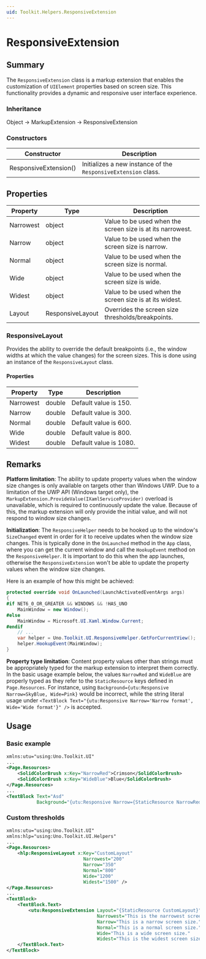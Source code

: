 ```yaml
---
uid: Toolkit.Helpers.ResponsiveExtension
---
```

# ResponsiveExtension

## Summary
The `ResponsiveExtension` class is a markup extension that enables the customization of `UIElement` properties based on screen size.
This functionality provides a dynamic and responsive user interface experience.

### Inheritance
Object &#8594; MarkupExtension &#8594; ResponsiveExtension

### Constructors
| Constructor           | Description                                                    |
|-----------------------|----------------------------------------------------------------|
| ResponsiveExtension() | Initializes a new instance of the `ResponsiveExtension` class. |

## Properties
| Property   | Type             | Description                                                |
| ---------- | ---------------- | ---------------------------------------------------------- |
| Narrowest  | object           | Value to be used when the screen size is at its narrowest. |
| Narrow     | object           | Value to be used when the screen size is narrow.           |
| Normal     | object           | Value to be used when the screen size is normal.           |
| Wide       | object           | Value to be used when the screen size is wide.             |
| Widest     | object           | Value to be used when the screen size is at its widest.    |
| Layout     | ResponsiveLayout | Overrides the screen size thresholds/breakpoints.          |

### ResponsiveLayout
Provides the ability to override the default breakpoints (i.e., the window widths at which the value changes) for the screen sizes.
This is done using an instance of the `ResponsiveLayout` class.

#### Properties
| Property   | Type             | Description            |
| ---------- | ---------------- | ---------------------- |
| Narrowest  | double           | Default value is 150.  |
| Narrow     | double           | Default value is 300.  |
| Normal     | double           | Default value is 600.  |
| Wide       | double           | Default value is 800.  |
| Widest     | double           | Default value is 1080. |

## Remarks
**Platform limitation**: The ability to update property values when the window size changes is only available on targets other than Windows UWP.
Due to a limitation of the UWP API (Windows target only), the `MarkupExtension.ProvideValue(IXamlServiceProvider)` overload is unavailable, which is required to continuously update the value.
Because of this, the markup extension will only provide the initial value, and will not respond to window size changes.

**Initialization**: The `ResponsiveHelper` needs to be hooked up to the window's `SizeChanged` event in order for it to receive updates when the window size changes.
This is typically done in the `OnLaunched` method in the `App` class, where you can get the current window and call the `HookupEvent` method on the `ResponsiveHelper`.
It is important to do this when the app launches, otherwise the `ResponsiveExtension` won't be able to update the property values when the window size changes.

Here is an example of how this might be achieved:

```cs
protected override void OnLaunched(LaunchActivatedEventArgs args)
{
#if NET6_0_OR_GREATER && WINDOWS && !HAS_UNO
	MainWindow = new Window();
#else
	MainWindow = Microsoft.UI.Xaml.Window.Current;
#endif
	// ...
	var helper = Uno.Toolkit.UI.ResponsiveHelper.GetForCurrentView();
	helper.HookupEvent(MainWindow);
}
```

**Property type limitation**: Content property values other than strings must be appropriately typed for the markup extension to interpret them correctly.
In the basic usage example below, the values `NarrowRed` and `WideBlue` are properly typed as they refer to the `StaticResource` keys defined in `Page.Resources`.
For instance, using `Background={utu:Responsive Narrow=SkyBlue, Wide=Pink}` would be incorrect, while the string literal usage under `<TextBlock Text="{utu:Responsive Narrow='Narrow format', Wide='Wide format'}" />` is accepted.

## Usage

### Basic example
```xml
xmlns:utu="using:Uno.Toolkit.UI"
...
<Page.Resources>
	<SolidColorBrush x:Key="NarrowRed">Crimson</SolidColorBrush>
	<SolidColorBrush x:Key="WideBlue">Blue</SolidColorBrush>
</Page.Resources>
...
<TextBlock Text="Asd"
		   Background="{utu:Responsive Narrow={StaticResource NarrowRed}, Wide={StaticResource WideBlue}}" />
```

### Custom thresholds
```xml
xmlns:utu="using:Uno.Toolkit.UI"
xmlns:hlp="using:Uno.Toolkit.UI.Helpers"
...
<Page.Resources>
	<hlp:ResponsiveLayout x:Key="CustomLayout"
							Narrowest="200"
							Narrow="350"
							Normal="800"
							Wide="1200"
							Widest="1500" />
</Page.Resources>
...
<TextBlock>
	<TextBlock.Text>
		<utu:ResponsiveExtension Layout="{StaticResource CustomLayout}"
								 Narrowest="This is the narrowest screen size."
								 Narrow="This is a narrow screen size."
								 Normal="This is a normal screen size."
								 Wide="This is a wide screen size."
								 Widest="This is the widest screen size." />
	</TextBlock.Text>
</TextBlock>
```

